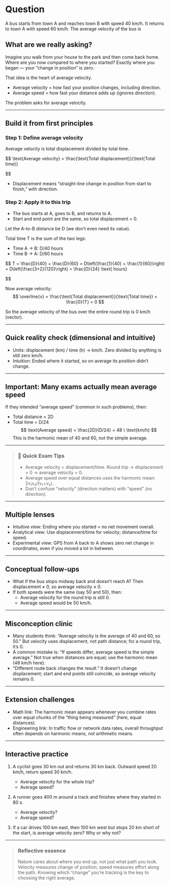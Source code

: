 # Question
A bus starts from town A and reaches town B with speed $40$ km/h. It returns to town A with speed $60$ km/h.  The average velocity of the bus is

## What are we really asking?

Imagine you walk from your house to the park and then come back home. Where are you now compared to where you started? Exactly where you began — your “change in position” is zero.

That idea is the heart of average velocity.

- Average velocity = how fast your position changes, including direction.
- Average speed = how fast your distance adds up (ignores direction).

The problem asks for average velocity.

---

## Build it from first principles

### Step 1: Define average velocity
Average velocity is total displacement divided by total time.

$$
\text{Average velocity} = \frac{\text{Total displacement}}{\text{Total time}}

$$

- Displacement means “straight-line change in position from start to finish,” with direction.

### Step 2: Apply it to this trip
- The bus starts at A, goes to B, and returns to A.
- Start and end point are the same, so total displacement = 0.

Let the A-to-B distance be D (we don’t even need its value).

Total time T is the sum of the two legs:
- Time A → B: D/40 hours
- Time B → A: D/60 hours

$$
T = \frac{D}{40} + \frac{D}{60}
  = D\left(\frac{1}{40} + \frac{1}{60}\right)
  = D\left(\frac{3+2}{120}\right)
  = \frac{D}{24} \text{ hours}

$$

Now average velocity:
$$
\overline{v} = \frac{\text{Total displacement}}{\text{Total time}} 
             = \frac{0}{T} 
             = 0
$$

So the average velocity of the bus over the entire round trip is 0 km/h (vector).

---

## Quick reality check (dimensional and intuitive)

- Units: displacement (km) / time (h) → km/h. Zero divided by anything is still zero km/h.
- Intuition: Ended where it started, so on average its position didn’t change.

---

## Important: Many exams actually mean average speed

If they intended “average speed” (common in such problems), then:

- Total distance = 2D
- Total time = D/24
$$
\text{Average speed} 
= \frac{2D}{D/24}
= 48 \ \text{km/h}
$$
This is the harmonic mean of 40 and 60, not the simple average.

---

> ### 🧠 Quick Exam Tips
> - Average velocity = displacement/time. Round trip → displacement = 0 → average velocity = 0.
> - Average speed over equal distances uses the harmonic mean: 2v₁v₂/(v₁+v₂).
> - Don’t confuse “velocity” (direction matters) with “speed” (no direction).

---

## Multiple lenses

- Intuitive view: Ending where you started = no net movement overall.
- Analytical view: Use displacement/time for velocity; distance/time for speed.
- Experimental view: GPS from A back to A shows zero net change in coordinates, even if you moved a lot in between.

---

## Conceptual follow-ups

- What if the bus stops midway back and doesn’t reach A? Then displacement ≠ 0, so average velocity ≠ 0.
- If both speeds were the same (say 50 and 50), then:
  - Average velocity for the round trip is still 0.
  - Average speed would be 50 km/h.

---

## Misconception clinic

- Many students think: “Average velocity is the average of 40 and 60, so 50.” But velocity uses displacement, not path distance; for a round trip, it’s 0.
- A common mistake is: “If speeds differ, average speed is the simple average.” Not true when distances are equal; use the harmonic mean (48 km/h here).
- “Different route back changes the result.” It doesn’t change displacement; start and end points still coincide, so average velocity remains 0.

---

## Extension challenges

- Math link: The harmonic mean appears whenever you combine rates over equal chunks of the “thing being measured” (here, equal distances).
- Engineering link: In traffic flow or network data rates, overall throughput often depends on harmonic means, not arithmetic means.

---

## Interactive practice

1) A cyclist goes 30 km out and returns 30 km back. Outward speed 20 km/h, return speed 30 km/h.
   - Average velocity for the whole trip?
   - Average speed?

2) A runner goes 400 m around a track and finishes where they started in 80 s.
   - Average velocity?
   - Average speed?

3) If a car drives 100 km east, then 100 km west but stops 20 km short of the start, is average velocity zero? Why or why not?

---

> ### Reflective essence
> Nature cares about where you end up, not just what path you took. Velocity measures change of position; speed measures effort along the path. Knowing which “change” you’re tracking is the key to choosing the right average.